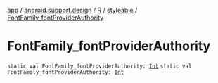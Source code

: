 [app](../../../index.md) / [android.support.design](../../index.md) / [R](../index.md) / [styleable](index.md) / [FontFamily_fontProviderAuthority](.)

# FontFamily_fontProviderAuthority

`static val FontFamily_fontProviderAuthority: `[`Int`](https://kotlinlang.org/api/latest/jvm/stdlib/kotlin/-int/index.html)
`static val FontFamily_fontProviderAuthority: `[`Int`](https://kotlinlang.org/api/latest/jvm/stdlib/kotlin/-int/index.html)